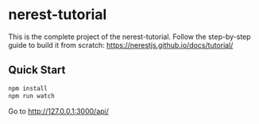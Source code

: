 # nerest-tutorial

This is the complete project of the nerest-tutorial. Follow the step-by-step guide to build it from scratch: https://nerestjs.github.io/docs/tutorial/

## Quick Start

```bash
npm install
npm run watch
```

Go to http://127.0.0.1:3000/api/

